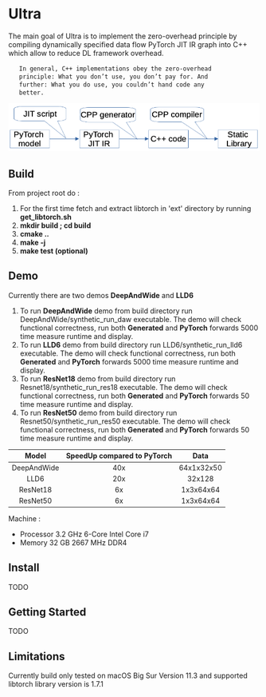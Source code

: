 # Ultra

The main goal of Ultra is to implement the zero-overhead principle
by compiling dynamically specified data flow PyTorch JIT IR graph 
into C++ which allow to reduce DL framework overhead. 

       In general, C++ implementations obey the zero-overhead
       principle: What you don’t use, you don’t pay for. And
       further: What you do use, you couldn’t hand code any
       better.

![alt text](https://github.com/edvgha/Ultra/blob/main/docs/flow.png?raw=true)

## Build

From project root do : 
1. For the first time fetch and extract libtorch in 'ext' directory by running **get_libtorch.sh**
2. **mkdir build ; cd build**
3. **cmake ..**
4. **make -j**
5. **make test (optional)**

## Demo 
Currently there are two demos **DeepAndWide** and **LLD6**
1. To run **DeepAndWide** demo from build directory run DeepAndWide/synthetic_run_daw executable.
   The demo will check functional correctness, run both **Generated** and **PyTorch** forwards 5000 time measure runtime and display.
2. To run **LLD6** demo from build directory run LLD6/synthetic_run_lld6 executable.
   The demo will check functional correctness, run both **Generated** and **PyTorch** forwards 5000 time measure runtime and display.
3. To run **ResNet18** demo from build directory run Resnet18/synthetic_run_res18 executable.
   The demo will check functional correctness, run both **Generated** and **PyTorch** forwards 50 time measure runtime and display.
4. To run **ResNet50** demo from build directory run Resnet50/synthetic_run_res50 executable.
   The demo will check functional correctness, run both **Generated** and **PyTorch** forwards 50 time measure runtime and display.
   
<!-- tocstop -->

| Model | SpeedUp compared to PyTorch | Data |
| :---: | :---: | :---: |
| DeepAndWide | 40x | 64x1x32x50 |
| LLD6 | 20x | 32x128 |
| ResNet18 | 6x | 1x3x64x64 |
| ResNet50 | 6x | 1x3x64x64 |

Machine : 
 - Processor 3.2 GHz 6-Core Intel Core i7
 - Memory 32 GB 2667 MHz DDR4

## Install 
TODO

## Getting Started 
TODO

## Limitations

Currently build only tested on macOS Big Sur Version 11.3 and supported libtorch library version is 1.7.1
